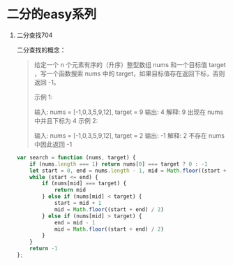 # 二分的easy系列

1. 二分查找704

   二分查找的概念：

   > 给定一个 n 个元素有序的（升序）整型数组 nums 和一个目标值 target  ，写一个函数搜索 nums 中的 target，如果目标值存在返回下标，否则返回 -1。
   >
   >
   > 示例 1:
   >
   > 输入: nums = [-1,0,3,5,9,12], target = 9
   > 输出: 4
   > 解释: 9 出现在 nums 中并且下标为 4
   > 示例 2:
   >
   > 输入: nums = [-1,0,3,5,9,12], target = 2
   > 输出: -1
   > 解释: 2 不存在 nums 中因此返回 -1

   ```javascript
   var search = function (nums, target) {
       if (nums.length === 1) return nums[0] === target ? 0 : -1
       let start = 0, end = nums.length - 1, mid = Math.floor((start + end) / 2)
       while (start <= end) {
           if (nums[mid] === target) {
               return mid
           } else if (nums[mid] < target) {
               start = mid + 1
               mid = Math.floor((start + end) / 2)
           } else if (nums[mid] > target) {
               end = mid - 1
               mid = Math.floor((start + end) / 2)
           }
       }
       return -1
   };
   ```

   